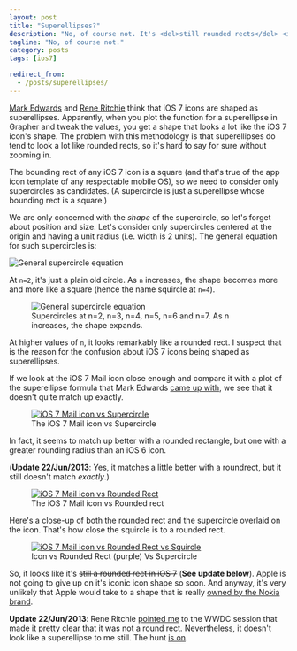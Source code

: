 ```yaml
---
layout: post
title: "Superellipses?"
description: "No, of course not. It's <del>still rounded rects</del> <ins>something else</ins> in iOS 7."
tagline: "No, of course not."
category: posts
tags: [ios7]

redirect_from:
  - /posts/superellipses/
---
```


[Mark Edwards][marcedwards superellipse tweet] and 
[Rene Ritchie][imore superellipse article] think
that iOS 7 icons are shaped as superellipses. Apparently, when you plot
the function for a superellipse in Grapher and tweak the values, you get
a shape that looks a lot like the iOS 7 icon's shape. The problem with
this methodology is that superellipses do tend to look a lot like
rounded rects, so it's hard to say for sure without zooming in.

[marcedwards superellipse tweet]: https://twitter.com/marcedwards/status/347451374214213633
[imore superellipse article]: http://www.imore.com/cracking-ios-7-icon-superellipse-formula

The bounding rect of any iOS 7 icon is a square (and that's true of the
app icon template of any respectable mobile OS), so we need to consider
only supercircles as candidates. (A supercircle is just a superellipse
whose bounding rect is a square.)

We are only concerned with the _shape_ of the supercircle, so let's forget
about position and size. Let's consider only
supercircles centered at the origin and having a unit radius (i.e. width
is 2 units). The general equation for such supercircles is:

<img src="{{ site.url }}/images/superellipses/general_supercircle_equation.png"
title="General supercircle equation" />

At `n=2`, it's just a plain old circle. As `n` increases, the shape
becomes more and more like a square (hence the name squircle at `n=4`).

<figure>
<img
src="{{ site.url }}/images/superellipses/supercircles_at_different_n.png"
title="General supercircle equation" />
<figcaption>
Supercircles at n=2, n=3, n=4, n=5, n=6 and n=7. As n increases, the shape expands.
</figcaption>
</figure>

At higher values of `n`, it looks remarkably like a rounded rect. I
suspect that is the reason for the confusion about iOS 7 icons being
shaped as superellipses.

If we look at the iOS 7 Mail icon close enough and compare it with a
plot of the superellipse formula that Mark Edwards 
[came up with][marcedwards superellipse tweet], we see
that it doesn't quite match up exactly.

<figure>
<a href="{{ site.url }}/images/superellipses/ios7_icon_vs_squircle.png">
    <img
    src="{{ site.url }}/images/superellipses/ios7_icon_vs_squircle.png"
    title="iOS 7 Mail icon vs Supercircle" />
</a>
<figcaption>
The iOS 7 Mail icon vs Supercircle
</figcaption>
</figure>

In fact, it seems to match up better with a rounded rectangle, but one
with a greater rounding radius than an iOS 6 icon.

(**Update 22/Jun/2013**: Yes, it matches a little better with a
roundrect, but it still doesn't match _exactly_.)

<figure>
<a href="{{ site.url }}/images/superellipses/ios7_icon_vs_roundrect.png">
    <img
    src="{{ site.url }}/images/superellipses/ios7_icon_vs_roundrect.png"
    title="iOS 7 Mail icon vs Rounded Rect" />
</a>
<figcaption>
The iOS 7 Mail icon vs Rounded rect
</figcaption>
</figure>

Here's a close-up of both the rounded rect and the supercircle overlaid
on the icon. That's how close the squircle is to a rounded rect.

<figure>
<a
href="{{ site.url }}/images/superellipses/ios7_icon_vs_roundrect_vs_squircle_closeup.png">
    <img
    src="{{ site.url }}/images/superellipses/ios7_icon_vs_roundrect_vs_squircle_closeup.png"
    title="iOS 7 Mail icon vs Rounded Rect vs Squircle" />
</a>
<figcaption>
Icon vs Rounded Rect (purple) Vs Supercircle
</figcaption>
</figure>

So, it looks like it's <del>still a rounded rect in iOS 7</del> 
(**See update below**). Apple is not going
to give up on it's iconic icon shape so soon. And anyway, it's very
unlikely that Apple would take to a shape that is really [owned by the
Nokia brand][own a shape].

[own a shape]: http://interuserface.net/2011/06/own-a-shape/

**Update 22/Jun/2013**: Rene Ritchie [pointed me][reneritchie wwdc tweet] to
the WWDC session that made it pretty clear that it was not a round
rect. Nevertheless, it doesn't look like a superellipse to me still. The
hunt [is on][marcedwards not-there-yet tweet].

[reneritchie wwdc tweet]: https://twitter.com/reneritchie/status/347755614866386944
[marcedwards not-there-yet tweet]: https://twitter.com/marcedwards/status/348303855152410625

